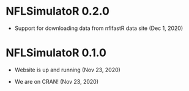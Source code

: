 # NFLSimulatoR 0.2.0

* Support for downloading data from nflfastR data site (Dec 1, 2020)

# NFLSimulatoR 0.1.0

* Website is up and running (Nov 23, 2020)

* We are on CRAN! (Nov 23, 2020)

